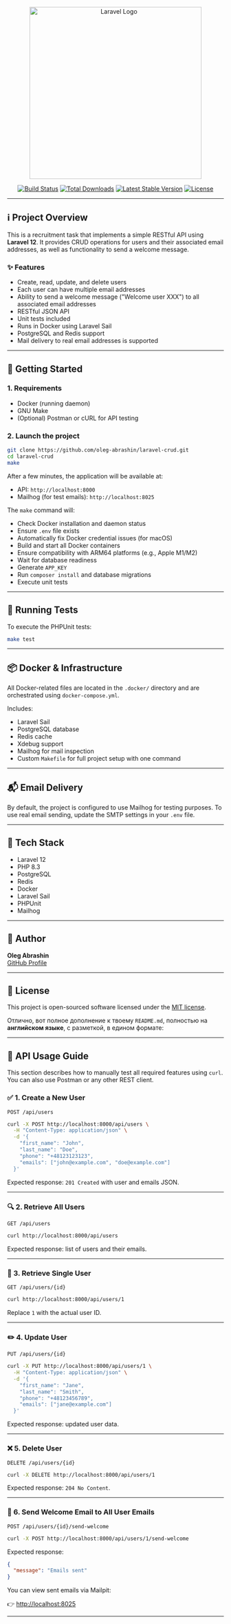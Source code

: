 <p align="center">
  <a href="https://laravel.com" target="_blank">
    <img src="https://raw.githubusercontent.com/laravel/art/master/logo-lockup/5%20SVG/2%20CMYK/1%20Full%20Color/laravel-logolockup-cmyk-red.svg" width="400" alt="Laravel Logo">
  </a>
</p>

<p align="center">
  <a href="https://github.com/laravel/framework/actions"><img src="https://github.com/laravel/framework/workflows/tests/badge.svg" alt="Build Status"></a>
  <a href="https://packagist.org/packages/laravel/framework"><img src="https://img.shields.io/packagist/dt/laravel/framework" alt="Total Downloads"></a>
  <a href="https://packagist.org/packages/laravel/framework"><img src="https://img.shields.io/packagist/v/laravel/framework" alt="Latest Stable Version"></a>
  <a href="https://packagist.org/packages/laravel/framework"><img src="https://img.shields.io/packagist/l/laravel/framework" alt="License"></a>
</p>

---

## ℹ️ Project Overview

This is a recruitment task that implements a simple RESTful API using **Laravel 12**. It provides CRUD operations for users and their associated email addresses, as well as functionality to send a welcome message.

### ✨ Features

- Create, read, update, and delete users
- Each user can have multiple email addresses
- Ability to send a welcome message ("Welcome user XXX") to all associated email addresses
- RESTful JSON API
- Unit tests included
- Runs in Docker using Laravel Sail
- PostgreSQL and Redis support
- Mail delivery to real email addresses is supported

---

## 🚀 Getting Started

### 1. Requirements

- Docker (running daemon)
- GNU Make
- (Optional) Postman or cURL for API testing

### 2. Launch the project

```bash
git clone https://github.com/oleg-abrashin/laravel-crud.git
cd laravel-crud
make
```

After a few minutes, the application will be available at:

- API: `http://localhost:8000`
- Mailhog (for test emails): `http://localhost:8025`

The `make` command will:

- Check Docker installation and daemon status
- Ensure `.env` file exists
- Automatically fix Docker credential issues (for macOS)
- Build and start all Docker containers
- Ensure compatibility with ARM64 platforms (e.g., Apple M1/M2)
- Wait for database readiness
- Generate `APP_KEY`
- Run `composer install` and database migrations
- Execute unit tests

---

## 🧪 Running Tests

To execute the PHPUnit tests:

```bash
make test
```

---

## 📦 Docker & Infrastructure

All Docker-related files are located in the `.docker/` directory and are orchestrated using `docker-compose.yml`.

Includes:
- Laravel Sail
- PostgreSQL database
- Redis cache
- Xdebug support
- Mailhog for mail inspection
- Custom `Makefile` for full project setup with one command

---

## 📬 Email Delivery

By default, the project is configured to use Mailhog for testing purposes. To use real email sending, update the SMTP settings in your `.env` file.

---

## 🧱 Tech Stack

- Laravel 12
- PHP 8.3
- PostgreSQL
- Redis
- Docker
- Laravel Sail
- PHPUnit
- Mailhog

---

## 👤 Author

**Oleg Abrashin**  
[GitHub Profile](https://github.com/oleg-abrashin)

---

## 📝 License

This project is open-sourced software licensed under the [MIT license](https://opensource.org/licenses/MIT).

Отлично, вот полное дополнение к твоему `README.md`, полностью на **английском языке**, с разметкой, в едином формате:

---

## 📘 API Usage Guide

This section describes how to manually test all required features using `curl`. You can also use Postman or any other REST client.

### ✅ 1. Create a New User

`POST /api/users`

```bash
curl -X POST http://localhost:8000/api/users \
  -H "Content-Type: application/json" \
  -d '{
    "first_name": "John",
    "last_name": "Doe",
    "phone": "+48123123123",
    "emails": ["john@example.com", "doe@example.com"]
  }'
```

Expected response: `201 Created` with user and emails JSON.

---

### 🔍 2. Retrieve All Users

`GET /api/users`

```bash
curl http://localhost:8000/api/users
```

Expected response: list of users and their emails.

---

### 🔎 3. Retrieve Single User

`GET /api/users/{id}`

```bash
curl http://localhost:8000/api/users/1
```

Replace `1` with the actual user ID.

---

### ✏️ 4. Update User

`PUT /api/users/{id}`

```bash
curl -X PUT http://localhost:8000/api/users/1 \
  -H "Content-Type: application/json" \
  -d '{
    "first_name": "Jane",
    "last_name": "Smith",
    "phone": "+48123456789",
    "emails": ["jane@example.com"]
  }'
```

Expected response: updated user data.

---

### ❌ 5. Delete User

`DELETE /api/users/{id}`

```bash
curl -X DELETE http://localhost:8000/api/users/1
```

Expected response: `204 No Content`.

---

### 📧 6. Send Welcome Email to All User Emails

`POST /api/users/{id}/send-welcome`

```bash
curl -X POST http://localhost:8000/api/users/1/send-welcome
```

Expected response:

```json
{
  "message": "Emails sent"
}
```

You can view sent emails via Mailpit:

👉 [http://localhost:8025](http://localhost:8025)

---
